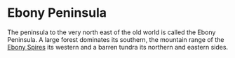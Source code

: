 # Ebony Peninsula
The peninsula to the very north east of the old world is called the Ebony Peninsula. A large forest dominates its southern, the mountain range of the [Ebony Spires](ebony-spires) its western and a barren tundra its northern and eastern sides. 